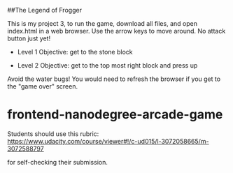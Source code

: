 ##The Legend of Frogger

This is my project 3, to run the game, download all files, and open index.html
in a web browser. Use the arrow keys to move around. No attack button just yet!

* Level 1 Objective:
get to the stone block

* Level 2 Objective:
get to the top most right block and press up

Avoid the water bugs! You would need to refresh the browser if you get to
the "game over" screen.


frontend-nanodegree-arcade-game
===============================

Students should use this rubric: https://www.udacity.com/course/viewer#!/c-ud015/l-3072058665/m-3072588797

for self-checking their submission.
